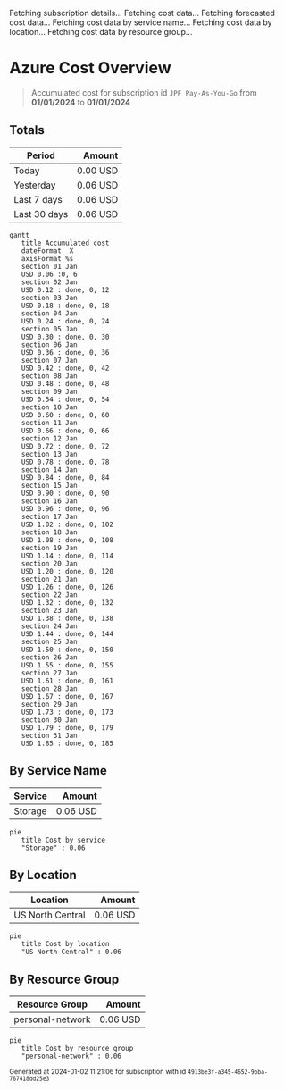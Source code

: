 Fetching subscription details...
Fetching cost data...
Fetching forecasted cost data...
Fetching cost data by service name...
Fetching cost data by location...
Fetching cost data by resource group...
# Azure Cost Overview

> Accumulated cost for subscription id `JPF Pay-As-You-Go` from **01/01/2024** to **01/01/2024**

## Totals

|Period|Amount|
|---|---:|
|Today|0.00 USD|
|Yesterday|0.06 USD|
|Last 7 days|0.06 USD|
|Last 30 days|0.06 USD|

```mermaid
gantt
   title Accumulated cost
   dateFormat  X
   axisFormat %s
   section 01 Jan
   USD 0.06 :0, 6
   section 02 Jan
   USD 0.12 : done, 0, 12
   section 03 Jan
   USD 0.18 : done, 0, 18
   section 04 Jan
   USD 0.24 : done, 0, 24
   section 05 Jan
   USD 0.30 : done, 0, 30
   section 06 Jan
   USD 0.36 : done, 0, 36
   section 07 Jan
   USD 0.42 : done, 0, 42
   section 08 Jan
   USD 0.48 : done, 0, 48
   section 09 Jan
   USD 0.54 : done, 0, 54
   section 10 Jan
   USD 0.60 : done, 0, 60
   section 11 Jan
   USD 0.66 : done, 0, 66
   section 12 Jan
   USD 0.72 : done, 0, 72
   section 13 Jan
   USD 0.78 : done, 0, 78
   section 14 Jan
   USD 0.84 : done, 0, 84
   section 15 Jan
   USD 0.90 : done, 0, 90
   section 16 Jan
   USD 0.96 : done, 0, 96
   section 17 Jan
   USD 1.02 : done, 0, 102
   section 18 Jan
   USD 1.08 : done, 0, 108
   section 19 Jan
   USD 1.14 : done, 0, 114
   section 20 Jan
   USD 1.20 : done, 0, 120
   section 21 Jan
   USD 1.26 : done, 0, 126
   section 22 Jan
   USD 1.32 : done, 0, 132
   section 23 Jan
   USD 1.38 : done, 0, 138
   section 24 Jan
   USD 1.44 : done, 0, 144
   section 25 Jan
   USD 1.50 : done, 0, 150
   section 26 Jan
   USD 1.55 : done, 0, 155
   section 27 Jan
   USD 1.61 : done, 0, 161
   section 28 Jan
   USD 1.67 : done, 0, 167
   section 29 Jan
   USD 1.73 : done, 0, 173
   section 30 Jan
   USD 1.79 : done, 0, 179
   section 31 Jan
   USD 1.85 : done, 0, 185
```

## By Service Name

|Service|Amount|
|---|---:|
|Storage|0.06 USD|

```mermaid
pie
   title Cost by service
   "Storage" : 0.06
```

## By Location

|Location|Amount|
|---|---:|
|US North Central|0.06 USD|

```mermaid
pie
   title Cost by location
   "US North Central" : 0.06
```

## By Resource Group

|Resource Group|Amount|
|---|---:|
|personal-network|0.06 USD|

```mermaid
pie
   title Cost by resource group
   "personal-network" : 0.06
```

<sup>Generated at 2024-01-02 11:21:06 for subscription with id `4913be3f-a345-4652-9bba-767418dd25e3`</sup>
